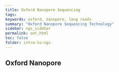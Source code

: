 ```yaml
---
title: Oxford Nanopore Sequencing
tags: 
keywords: oxford, nanopore, long reads
summary: "Oxford Nanopore Sequencing Technology"
sidebar: ngs_sidebar
permalink: ont.html
toc: false
folder: intro-to-ngs
---
```


## Oxford Nanopore

